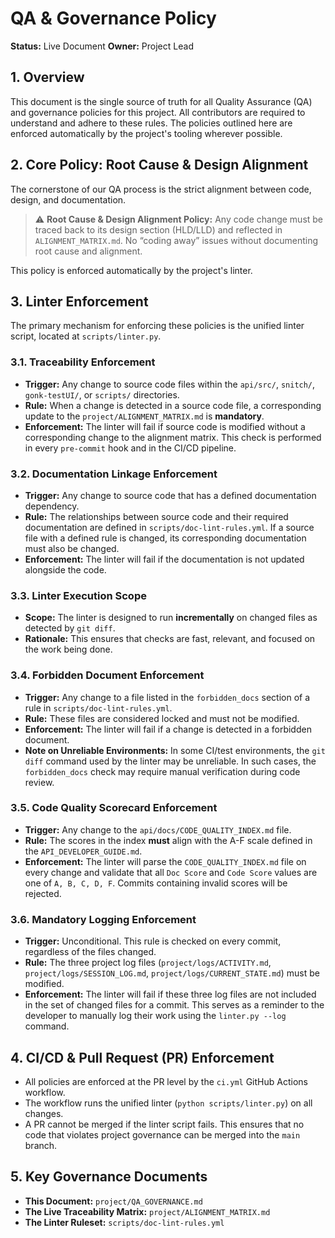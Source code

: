 # QA & Governance Policy

**Status:** Live Document
**Owner:** Project Lead

## 1. Overview
This document is the single source of truth for all Quality Assurance (QA) and governance policies for this project. All contributors are required to understand and adhere to these rules. The policies outlined here are enforced automatically by the project's tooling wherever possible.

## 2. Core Policy: Root Cause & Design Alignment
The cornerstone of our QA process is the strict alignment between code, design, and documentation.

> ⚠️ **Root Cause & Design Alignment Policy:**
> Any code change must be traced back to its design section (HLD/LLD) and reflected in `ALIGNMENT_MATRIX.md`.
> No “coding away” issues without documenting root cause and alignment.

This policy is enforced automatically by the project's linter.

## 3. Linter Enforcement
The primary mechanism for enforcing these policies is the unified linter script, located at `scripts/linter.py`.

### 3.1. Traceability Enforcement
- **Trigger:** Any change to source code files within the `api/src/`, `snitch/`, `gonk-testUI/`, or `scripts/` directories.
- **Rule:** When a change is detected in a source code file, a corresponding update to the `project/ALIGNMENT_MATRIX.md` is **mandatory**.
- **Enforcement:** The linter will fail if source code is modified without a corresponding change to the alignment matrix. This check is performed in every `pre-commit` hook and in the CI/CD pipeline.

### 3.2. Documentation Linkage Enforcement
- **Trigger:** Any change to source code that has a defined documentation dependency.
- **Rule:** The relationships between source code and their required documentation are defined in `scripts/doc-lint-rules.yml`. If a source file with a defined rule is changed, its corresponding documentation must also be changed.
- **Enforcement:** The linter will fail if the documentation is not updated alongside the code.

### 3.3. Linter Execution Scope
- **Scope:** The linter is designed to run **incrementally** on changed files as detected by `git diff`.
- **Rationale:** This ensures that checks are fast, relevant, and focused on the work being done.

### 3.4. Forbidden Document Enforcement
- **Trigger:** Any change to a file listed in the `forbidden_docs` section of a rule in `scripts/doc-lint-rules.yml`.
- **Rule:** These files are considered locked and must not be modified.
- **Enforcement:** The linter will fail if a change is detected in a forbidden document.
- **Note on Unreliable Environments:** In some CI/test environments, the `git diff` command used by the linter may be unreliable. In such cases, the `forbidden_docs` check may require manual verification during code review.

### 3.5. Code Quality Scorecard Enforcement
- **Trigger:** Any change to the `api/docs/CODE_QUALITY_INDEX.md` file.
- **Rule:** The scores in the index **must** align with the A-F scale defined in the `API_DEVELOPER_GUIDE.md`.
- **Enforcement:** The linter will parse the `CODE_QUALITY_INDEX.md` file on every change and validate that all `Doc Score` and `Code Score` values are one of `A, B, C, D, F`. Commits containing invalid scores will be rejected.

### 3.6. Mandatory Logging Enforcement
- **Trigger:** Unconditional. This rule is checked on every commit, regardless of the files changed.
- **Rule:** The three project log files (`project/logs/ACTIVITY.md`, `project/logs/SESSION_LOG.md`, `project/logs/CURRENT_STATE.md`) must be modified.
- **Enforcement:** The linter will fail if these three log files are not included in the set of changed files for a commit. This serves as a reminder to the developer to manually log their work using the `linter.py --log` command.

## 4. CI/CD & Pull Request (PR) Enforcement
- All policies are enforced at the PR level by the `ci.yml` GitHub Actions workflow.
- The workflow runs the unified linter (`python scripts/linter.py`) on all changes.
- A PR cannot be merged if the linter script fails. This ensures that no code that violates project governance can be merged into the `main` branch.

## 5. Key Governance Documents
- **This Document:** `project/QA_GOVERNANCE.md`
- **The Live Traceability Matrix:** `project/ALIGNMENT_MATRIX.md`
- **The Linter Ruleset:** `scripts/doc-lint-rules.yml`
